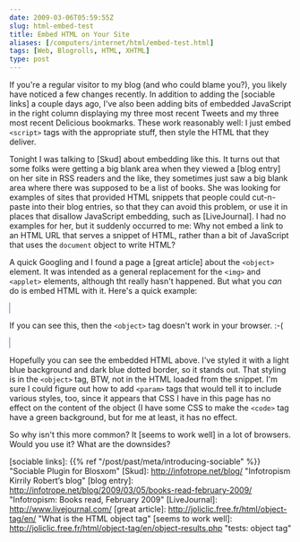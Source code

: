 ```yaml
--- 
date: 2009-03-06T05:59:55Z
slug: html-embed-test
title: Embed HTML on Your Site
aliases: [/computers/internet/html/embed-test.html]
tags: [Web, Blogrolls, HTML, XHTML]
type: post
---
```


If you're a regular visitor to my blog (and who could blame you?), you likely
have noticed a few changes recently. In addition to adding the [sociable links]
a couple days ago, I've also been adding bits of embedded JavaScript in the
right column displaying my three most recent Tweets and my three most recent
Delicious bookmarks. These work reasonably well: I just embed `<script>` tags
with the appropriate stuff, then style the HTML that they deliver.

Tonight I was talking to [Skud] about embedding like this. It turns out that
some folks were getting a big blank area when they viewed a [blog entry] on her
site in RSS readers and the like, they sometimes just saw a big blank area where
there was supposed to be a list of books. She was looking for examples of sites
that provided HTML snippets that people could cut-n-paste into their blog
entries, so that they can avoid this problem, or use it in places that disallow
JavaScript embedding, such as [LiveJournal]. I had no examples for her, but it
suddenly occurred to me: Why not embed a link to an HTML URL that serves a
snippet of HTML, rather than a bit of JavaScript that uses the `document` object
to write HTML?

A quick Googling and I found a page a [great article] about the `<object>`
element. It was intended as a general replacement for the `<img>` and `<applet>`
elements, although tht really hasn't happened. But what you *can* do is embed
HTML with it. Here's a quick example:

<style type="text/css">code.embedded { background: green; }</style>
<object data="/code/testembed.html" type="text/html" style="background: lightblue; width: 100%; border: 1px dotted darkblue;" id="testembed">
  <p>If you can see this, then the <code>&lt;object&gt;</code> tag doesn't
  work in your browser. :-(</p>
</object>

Hopefully you can see the embedded HTML above. I've styled it with a light blue
background and dark blue dotted border, so it stands out. That styling is in the
`<object>` tag, BTW, not in the HTML loaded from the snippet. I'm sure I could
figure out how to add `<param>` tags that would tell it to include various
styles, too, since it appears that CSS I have in this page has no effect on the
content of the object (I have some CSS to make the `<code>` tag have a green
background, but for me at least, it has no effect.

So why isn't this more common? It [seems to work well] in a lot of browsers.
Would you use it? What are the downsides?

  [sociable links]: {{% ref "/post/past/meta/introducing-sociable" %}}
    "Sociable Plugin for Blosxom"
  [Skud]: http://infotrope.net/blog/ "Infotropism Kirrily Robert’s blog"
  [blog entry]: http://infotrope.net/blog/2009/03/05/books-read-february-2009/
    "Infotropism: Books read, February 2009"
  [LiveJournal]: http://www.livejournal.com/
  [great article]: http://joliclic.free.fr/html/object-tag/en/
    "What is the HTML object tag"
  [seems to work well]: http://joliclic.free.fr/html/object-tag/en/object-results.php
    "tests: object tag"
